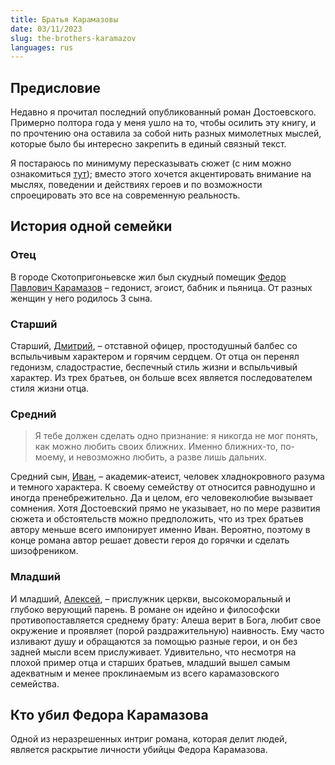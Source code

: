 ```yaml
---
title: Братья Карамазовы
date: 03/11/2023
slug: the-brothers-karamazov
languages: rus
---
```


## Предисловие

Недавно я прочитал последний опубликованный роман Достоевского. Примерно полтора года у меня ушло на то, чтобы осилить эту книгу, и по прочтению она оставила за собой нить разных мимолетных мыслей, которые было бы интересно закрепить в единый связный текст.

Я постараюсь по минимуму пересказывать сюжет (с ним можно ознакомиться [тут](https://goldlit.ru/dostoevsky/592-bratia-karamazovy-kratkoe-soderzhanie)); вместо этого хочется акцентировать внимание на мыслях, поведении и действиях героев и по возможности спроецировать это все на современную реальность.

## История одной семейки

### Отец

В городе Скотопригоньевске жил был скудный помещик [Федор Павлович Карамазов](https://ru.wikipedia.org/wiki/%D0%A4%D1%91%D0%B4%D0%BE%D1%80_%D0%9F%D0%B0%D0%B2%D0%BB%D0%BE%D0%B2%D0%B8%D1%87_%D0%9A%D0%B0%D1%80%D0%B0%D0%BC%D0%B0%D0%B7%D0%BE%D0%B2) – гедонист, эгоист, бабник и пьяница. От разных женщин у него родилось 3 сына.

### Старший

Старший, [Дмитрий](https://ru.wikipedia.org/wiki/%D0%94%D0%BC%D0%B8%D1%82%D1%80%D0%B8%D0%B9_%D0%9A%D0%B0%D1%80%D0%B0%D0%BC%D0%B0%D0%B7%D0%BE%D0%B2), – отставной офицер, простодушный балбес со вспыльчивым характером и горячим сердцем. От отца он перенял гедонизм, сладострастие, беспечный стиль жизни и вспыльчивый характер. Из трех братьев, он больше всех является последователем стиля жизни отца.

### Средний

<blockquote>
    <p>Я тебе должен сделать одно признание: я никогда не мог понять, как можно любить своих ближних. Именно ближних-то, по-моему, и невозможно любить, а разве лишь дальних.</p>
</blockquote>

Средний сын, [Иван](https://ru.wikipedia.org/wiki/%D0%98%D0%B2%D0%B0%D0%BD_%D0%9A%D0%B0%D1%80%D0%B0%D0%BC%D0%B0%D0%B7%D0%BE%D0%B2), – академик-атеист, человек хладнокровного разума и темного характера. К своему семейству от относится равнодушно и иногда пренебрежительно. Да и целом, его человеколюбие вызывает сомнения. Хотя Достоевский прямо не указывает, но по мере развития сюжета и обстоятельств можно предположить, что из трех братьев автору меньше всего импонирует именно Иван. Вероятно, поэтому в конце романа автор решает довести героя до горячки и сделать шизофреником.

### Младший

И младший, [Алексей](https://ru.wikipedia.org/wiki/%D0%90%D0%BB%D0%B5%D0%BA%D1%81%D0%B5%D0%B9_%D0%9A%D0%B0%D1%80%D0%B0%D0%BC%D0%B0%D0%B7%D0%BE%D0%B2), – прислужник церкви, высокоморальный и глубоко верующий парень. В романе он идейно и философски противопоставляется среднему брату: Алеша верит в Бога, любит свое окружение и проявляет (порой раздражительную) наивность. Ему часто изливают душу и обращаются за помощью разные герои, и он без задней мысли всем прислуживает. Удивительно, что несмотря на плохой пример отца и старших братьев, младший вышел самым адекватным и менее проклинаемым из всего карамазовского семейства.

## Кто убил Федора Карамазова

Одной из неразрешенных интриг романа, которая делит людей, является раскрытие личности убийцы Федора Карамазова.
